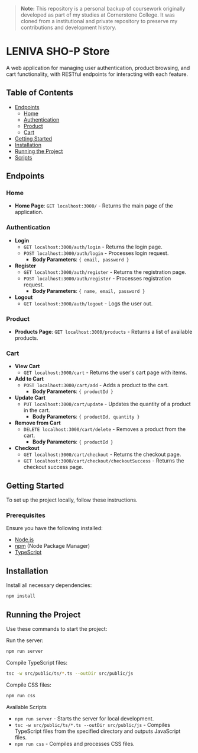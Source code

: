 > **Note:** This repository is a personal backup of coursework originally developed as part of my studies at Cornerstone College. It was cloned from a institutional and private repository to preserve my contributions and development history.

# LENIVA SHO-P Store

A web application for managing user authentication, product browsing, and cart functionality, with RESTful endpoints for interacting with each feature.

## Table of Contents
- [Endpoints](#endpoints)
  - [Home](#home)
  - [Authentication](#authentication)
  - [Product](#product)
  - [Cart](#cart)
- [Getting Started](#getting-started)
- [Installation](#installation)
- [Running the Project](#running-the-project)
- [Scripts](#scripts)

## Endpoints

### Home
- **Home Page**: `GET localhost:3000/` - Returns the main page of the application.

### Authentication
- **Login**  
  - `GET localhost:3000/auth/login` - Returns the login page.
  - `POST localhost:3000/auth/login` - Processes login request.
    - **Body Parameters**: `{ email, password }`
- **Register**
  - `GET localhost:3000/auth/register` - Returns the registration page.
  - `POST localhost:3000/auth/register` - Processes registration request.
    - **Body Parameters**: `{ name, email, password }`
- **Logout**
  - `GET localhost:3000/auth/logout` - Logs the user out.

### Product
- **Products Page**: `GET localhost:3000/products` - Returns a list of available products.

### Cart
- **View Cart**
  - `GET localhost:3000/cart` - Returns the user's cart page with items.
- **Add to Cart**
  - `POST localhost:3000/cart/add` - Adds a product to the cart.
    - **Body Parameters**: `{ productId }`
- **Update Cart**
  - `PUT localhost:3000/cart/update` - Updates the quantity of a product in the cart.
    - **Body Parameters**: `{ productId, quantity }`
- **Remove from Cart**
  - `DELETE localhost:3000/cart/delete` - Removes a product from the cart.
    - **Body Parameters**: `{ productId }`
- **Checkout**
  - `GET localhost:3000/cart/checkout` - Returns the checkout page.
  - `GET localhost:3000/cart/checkout/checkoutSuccess` - Returns the checkout success page.

## Getting Started

To set up the project locally, follow these instructions.

### Prerequisites

Ensure you have the following installed:
- [Node.js](https://nodejs.org/)
- [npm](https://www.npmjs.com/) (Node Package Manager)
- [TypeScript](https://www.typescriptlang.org/)

## Installation

Install all necessary dependencies:

```bash
npm install
```

## Running the Project
Use these commands to start the project:

Run the server:

```bash
npm run server
```

Compile TypeScript files:

```bash
tsc -w src/public/ts/*.ts --outDir src/public/js
```

Compile CSS files:

```bash
npm run css
```

Available Scripts

- `npm run server` - Starts the server for local development.
- `tsc -w src/public/ts/*.ts --outDir src/public/js` - Compiles TypeScript files from the specified directory and outputs JavaScript files.
- `npm run css` - Compiles and processes CSS files.
